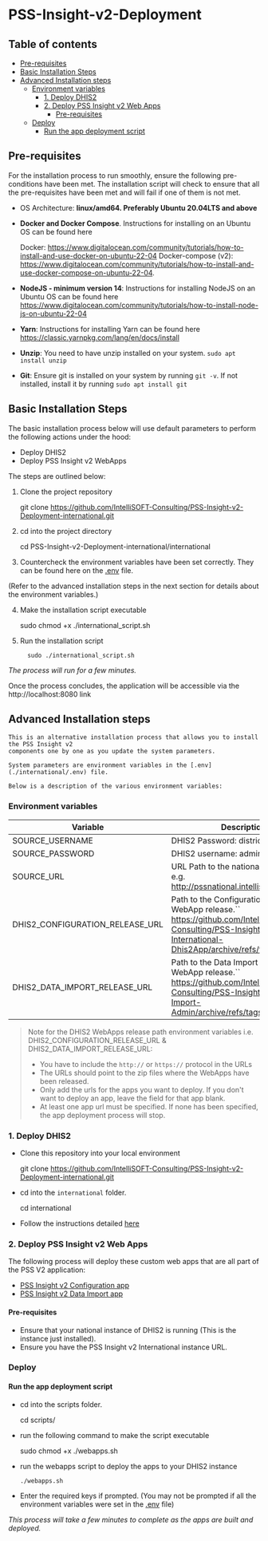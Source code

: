 # PSS-Insight-v2-Deployment

## Table of contents

<!-- TOC -->

* [Pre-requisites](#pre-requisites)
* [Basic Installation Steps](#basic-installation-steps)
* [Advanced Installation steps](#advanced-installation-steps)
  * [Environment variables](#environment-variables)
    * [1. Deploy DHIS2](#1-deploy-dhis2)
    * [2. Deploy PSS Insight v2 Web Apps](#2-deploy-pss-insight-v2-web-apps)
      * [Pre-requisites](#pre-requisites-1)
  * [Deploy](#deploy)
    * [Run the app deployment script](#run-the-app-deployment-script)

<!-- TOC -->

## Pre-requisites

For the installation process to run smoothly, ensure the following pre-conditions have been met. The installation script will check to ensure that all the pre-requisites have been met and will fail if one of them is not met.

- OS Architecture: **linux/amd64. Preferably Ubuntu 20.04LTS and above**
- **Docker and Docker Compose**. Instructions for installing on an Ubuntu OS can be found here
  
  Docker: https://www.digitalocean.com/community/tutorials/how-to-install-and-use-docker-on-ubuntu-22-04
  Docker-compose (v2): https://www.digitalocean.com/community/tutorials/how-to-install-and-use-docker-compose-on-ubuntu-22-04. 

- **NodeJS - minimum version 14**: Instructions for installing NodeJS on an Ubuntu OS can be found here https://www.digitalocean.com/community/tutorials/how-to-install-node-js-on-ubuntu-22-04
- **Yarn**: Instructions for installing Yarn can be found here https://classic.yarnpkg.com/lang/en/docs/install
- **Unzip**: You need to have unzip installed on your system. `sudo apt install unzip`
- **Git**: Ensure git is installed on your system by running `git -v`. If not installed, install it by running `sudo apt install git`

<!-- TOC -->

## Basic Installation Steps

The basic installation process below will use default parameters to perform the following actions under the hood:

* Deploy DHIS2
* Deploy PSS Insight v2 WebApps

The steps are outlined below:

1. Clone the project repository

   git clone https://github.com/IntelliSOFT-Consulting/PSS-Insight-v2-Deployment-international.git
2. cd into the project directory

   cd PSS-Insight-v2-Deployment-international/international
3. Countercheck the environment variables have been set correctly. They can be found here on the [.env](./.env) file.

  (Refer to the advanced installation steps in the next section for details about the environment variables.) 


4. Make the installation script executable

   sudo chmod +x ./international_script.sh
5. Run the installation script


         sudo ./international_script.sh


*The process will run for a few minutes.*

Once the process concludes, the application will be accessible via the http://localhost:8080 link

## Advanced Installation steps


    This is an alternative installation process that allows you to install the PSS Insight v2 
    components one by one as you update the system parameters.
    
    System parameters are environment variables in the [.env](./international/.env) file. 

    Below is a description of the various environment variables:

### Environment variables

| Variable                        | Description                                                                                                                                                           |
| ------------------------------- | --------------------------------------------------------------------------------------------------------------------------------------------------------------------- |
| SOURCE_USERNAME                 | DHIS2 Password: district                                                                                                                                              |
| SOURCE_PASSWORD                 | DHIS2 username: admin                                                                                                                                                 |
| SOURCE_URL                      | URL Path to the national instance`` e.g.  http://pssnational.intellisoftkenya.com                                                                              |
| DHIS2_CONFIGURATION_RELEASE_URL | Path to the Configuration DHIS2 WebApp release.`` https://github.com/IntelliSOFT-Consulting/PSS-Insight-v2-International-Dhis2App/archive/refs/tags/v1.0.0.zip |
| DHIS2_DATA_IMPORT_RELEASE_URL   | Path to the Data Import DHIS2 WebApp release.`` https://github.com/IntelliSOFT-Consulting/PSS-Insight-v2-Data-Import-Admin/archive/refs/tags/v1.0.0.zip        |

> Note for the DHIS2 WebApps release path environment variables i.e. DHIS2_CONFIGURATION_RELEASE_URL & DHIS2_DATA_IMPORT_RELEASE_URL:
>
> - You have to include the `http://` or `https://` protocol in the URLs
> - The URLs should point to the zip files where the WebApps have been released.
> - Only add the urls for the apps you want to deploy. If you don't want to deploy an app, leave the field for that app blank.
> - At least one app url must be specified. If none has been specified, the app deployment process will stop.

### 1. Deploy DHIS2

- Clone this repository into your local environment

  git clone https://github.com/IntelliSOFT-Consulting/PSS-Insight-v2-Deployment-international.git
- cd into the `international` folder.

  cd international
- Follow the instructions detailed [here](./international/README.md)

### 2. Deploy PSS Insight v2 Web Apps


The following process will deploy these custom web apps that are all part of the PSS V2 application:

- [PSS Insight v2 Configuration app](https://github.com/IntelliSOFT-Consulting/PSS-Insight-v2-Intenational-Dhis2App)
- [PSS Insight v2 Data Import app](https://github.com/IntelliSOFT-Consulting/PSS-Insight-v2-Data-Import-Admin)

#### Pre-requisites

- Ensure that your national instance of DHIS2 is running (This is the instance just installed).
- Ensure you have the PSS Insight v2 International instance URL.

### Deploy

#### Run the app deployment script

- cd into the scripts folder.

  cd scripts/
- run the following command to make the script executable

  sudo chmod +x ./webapps.sh
- run the webapps script to deploy the apps to your DHIS2 instance

      
      ./webapps.sh
- Enter the required keys if prompted. (You may not be prompted if all the environment variables were set in the [.env](./national/.env) file)

*This process will take a few minutes to complete as the apps are built and deployed.*


